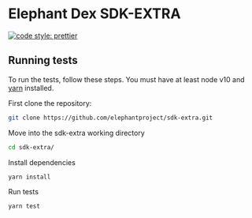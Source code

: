 # Elephant Dex SDK-EXTRA

[![code style: prettier](https://img.shields.io/badge/code_style-prettier-ff69b4.svg?style=flat-square)](https://github.com/prettier/prettier)

## Running tests

To run the tests, follow these steps. You must have at least node v10 and [yarn](https://yarnpkg.com/) installed.

First clone the repository:

```sh
git clone https://github.com/elephantproject/sdk-extra.git
```

Move into the sdk-extra working directory

```sh
cd sdk-extra/
```

Install dependencies

```sh
yarn install
```

Run tests

```sh
yarn test
```
